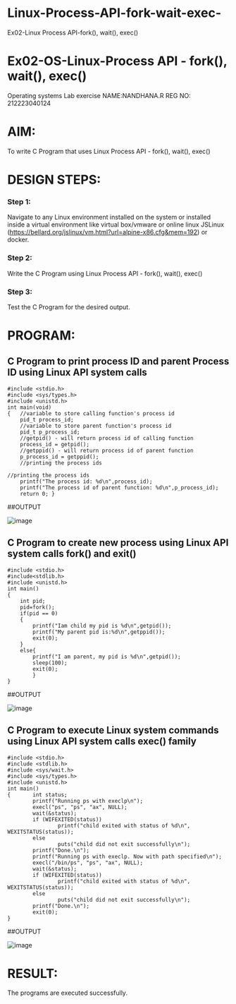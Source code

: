 # Linux-Process-API-fork-wait-exec-
Ex02-Linux Process API-fork(), wait(), exec()
# Ex02-OS-Linux-Process API - fork(), wait(), exec()
Operating systems Lab exercise
NAME:NANDHANA.R REG NO: 212223040124


# AIM:
To write C Program that uses Linux Process API - fork(), wait(), exec()

# DESIGN STEPS:

### Step 1:

Navigate to any Linux environment installed on the system or installed inside a virtual environment like virtual box/vmware or online linux JSLinux (https://bellard.org/jslinux/vm.html?url=alpine-x86.cfg&mem=192) or docker.

### Step 2:

Write the C Program using Linux Process API - fork(), wait(), exec()

### Step 3:

Test the C Program for the desired output. 

# PROGRAM:

## C Program to print process ID and parent Process ID using Linux API system calls
```
#include <stdio.h>
#include <sys/types.h>
#include <unistd.h>
int main(void)
{	//variable to store calling function's process id
	pid_t process_id;
	//variable to store parent function's process id
	pid_t p_process_id;
	//getpid() - will return process id of calling function
	process_id = getpid();
	//getppid() - will return process id of parent function
	p_process_id = getppid();
	//printing the process ids

//printing the process ids
	printf("The process id: %d\n",process_id);
	printf("The process id of parent function: %d\n",p_process_id);
	return 0; }
```
















##OUTPUT

![image](https://github.com/user-attachments/assets/f2ecbecb-1ffa-4b96-81af-115d7d59fbfe)














## C Program to create new process using Linux API system calls fork() and exit()
```
#include <stdio.h>
#include<stdlib.h>
#include <unistd.h>
int main()
{ 
    int pid; 
    pid=fork(); 
    if(pid == 0) 
    { 
        printf("Iam child my pid is %d\n",getpid()); 
        printf("My parent pid is:%d\n",getppid()); 
        exit(0); 
    } 
    else{ 
        printf("I am parent, my pid is %d\n",getpid()); 
        sleep(100); 
        exit(0);
        } 
}
```













##OUTPUT

![image](https://github.com/user-attachments/assets/7ce837d1-5f89-49da-a984-a5f2b17ffe1d)









## C Program to execute Linux system commands using Linux API system calls exec() family
```
#include <stdio.h>
#include <stdlib.h>
#include <sys/wait.h>
#include <sys/types.h>
#include <unistd.h>
int main()
{       int status;
        printf("Running ps with execlp\n");
        execl("ps", "ps", "ax", NULL);
        wait(&status);
        if (WIFEXITED(status))
                printf("child exited with status of %d\n", WEXITSTATUS(status));
        else
                puts("child did not exit successfully\n");
        printf("Done.\n");
        printf("Running ps with execlp. Now with path specified\n");
        execl("/bin/ps", "ps", "ax", NULL);
        wait(&status);
        if (WIFEXITED(status))
                printf("child exited with status of %d\n", WEXITSTATUS(status));
        else
                puts("child did not exit successfully\n");
        printf("Done.\n");
        exit(0);
}
```


























##OUTPUT

![image](https://github.com/user-attachments/assets/658d19cc-7f2f-4ded-b1ba-77b499125d54)























# RESULT:
The programs are executed successfully.
